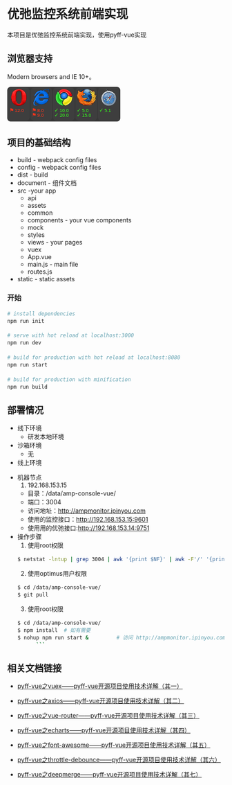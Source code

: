 # 优弛监控系统前端实现
本项目是优弛监控系统前端实现，使用pyff-vue实现

## 浏览器支持

Modern browsers and IE 10+。

[![testling badge](src/assets/ever.png)](https://ci.testling.com/substack/quote-stream)


<a name="项目的基础结构"></a>  

## 项目的基础结构

* build - webpack config files
* config - webpack config files
* dist - build
* document - 组件文档
* src -your app
    * api
    * assets
    * common
    * components - your vue components
    * mock
    * styles
    * views - your pages
    * vuex
    * App.vue
    * main.js - main file
    * routes.js
* static - static assets

<a name="项目的特色应用"></a> 


### 开始  

``` bash
# install dependencies
npm run init

# serve with hot reload at localhost:3000
npm run dev

# build for production with hot reload at localhost:8080
npm run start

# build for production with minification
npm run build

```

## 部署情况
- 线下环境
  * 研发本地环境
- 沙箱环境
  * 无
- 线上环境 
 * 机器节点 
   1. 192.168.153.15
   * 目录：/data/amp-console-vue/
   * 端口：3004
   * 访问地址：http://ampmonitor.ipinyou.com
   * 使用的监控接口：http://192.168.153.15:9601
   * 使用用的优弛接口:http://192.168.153.14:9751
 * 操作步骤
   1. 使用root权限
    ```bash
    $ netstat -lntup | grep 3004 | awk '{print $NF}' | awk -F'/' '{print $1}' | xargs kill
    ```
   2. 使用optimus用户权限
    ```bash
    $ cd /data/amp-console-vue/
    $ git pull
    ```
   3. 使用root权限
    ```bash
    $ cd /data/amp-console-vue/
    $ npm install  # 如有需要
    $ nohup npm run start &         # 访问 http://ampmonitor.ipinyou.com
          ``` 

## 相关文档链接

* [pyff-vue之vuex——pyff-vue开源项目使用技术详解（其一）](https://vuex.vuejs.org/zh-cn/)

* [pyff-vue之axios——pyff-vue开源项目使用技术详解（其二）](https://www.jianshu.com/p/df464b26ae58)

* [pyff-vue之vue-router——pyff-vue开源项目使用技术详解（其三）](https://router.vuejs.org/zh-cn/)

* [pyff-vue之echarts——pyff-vue开源项目使用技术详解（其四）](http://echarts.baidu.com/examples.html)

* [pyff-vue之font-awesome——pyff-vue开源项目使用技术详解（其五）](http://fontawesome.dashgame.com/)

* [pyff-vue之throttle-debounce——pyff-vue开源项目使用技术详解（其六）](https://www.jianshu.com/p/fb08b7ef31de)

* [pyff-vue之deepmerge——pyff-vue开源项目使用技术详解（其七）](http://npm.taobao.org/package/deepmerge)


